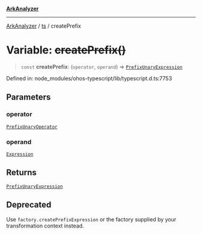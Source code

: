 [**ArkAnalyzer**](../../../../README.md)

***

[ArkAnalyzer](../../../../globals.md) / [ts](../README.md) / createPrefix

# Variable: ~~createPrefix()~~

> `const` **createPrefix**: (`operator`, `operand`) => [`PrefixUnaryExpression`](../interfaces/PrefixUnaryExpression.md)

Defined in: node\_modules/ohos-typescript/lib/typescript.d.ts:7753

## Parameters

### operator

[`PrefixUnaryOperator`](../type-aliases/PrefixUnaryOperator.md)

### operand

[`Expression`](../interfaces/Expression.md)

## Returns

[`PrefixUnaryExpression`](../interfaces/PrefixUnaryExpression.md)

## Deprecated

Use `factory.createPrefixExpression` or the factory supplied by your transformation context instead.
